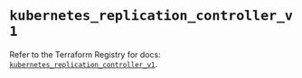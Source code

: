 # `kubernetes_replication_controller_v1`

Refer to the Terraform Registry for docs: [`kubernetes_replication_controller_v1`](https://registry.terraform.io/providers/hashicorp/kubernetes/2.31.0/docs/resources/replication_controller_v1).
